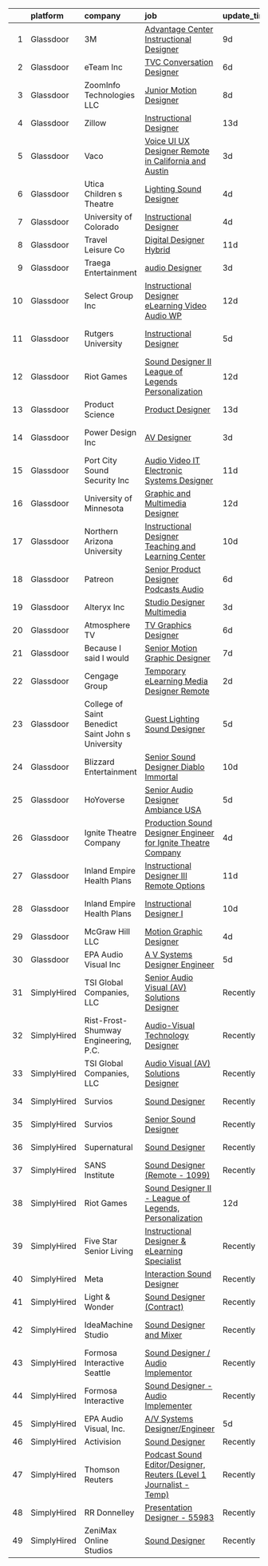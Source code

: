 

|    | platform    | company                                           | job                                                                                                                                                                                                                                                                                                                                                                                                                                                                                                                                                                                                                                                                                                                                                                                                                                                                                                                                                                                                                                                                                                                                                                                                                                                                          | update_time   | location             |
|---:|:------------|:--------------------------------------------------|:-----------------------------------------------------------------------------------------------------------------------------------------------------------------------------------------------------------------------------------------------------------------------------------------------------------------------------------------------------------------------------------------------------------------------------------------------------------------------------------------------------------------------------------------------------------------------------------------------------------------------------------------------------------------------------------------------------------------------------------------------------------------------------------------------------------------------------------------------------------------------------------------------------------------------------------------------------------------------------------------------------------------------------------------------------------------------------------------------------------------------------------------------------------------------------------------------------------------------------------------------------------------------------|:--------------|:---------------------|
|  1 | Glassdoor   | 3M                                                | [Advantage Center Instructional Designer](https://www.glassdoor.com/partner/jobListing.htm?pos=129&ao=1136043&s=58&guid=000001823421fb68854c78be16c49faf&src=GD_JOB_AD&t=SR&vt=w&cs=1_e6b78da5&cb=1658732018889&jobListingId=1008008235347&jrtk=3-0-1g8q23usairll801-1g8q23usqjijj800-52062460f92412fe-)                                                                                                                                                                                                                                                                                                                                                                                                                                                                                                                                                                                                                                                                                                                                                                                                                                                                                                                                                                     | 9d            | Delaware             |
|  2 | Glassdoor   | eTeam Inc                                         | [TVC Conversation Designer](https://www.glassdoor.com/partner/jobListing.htm?pos=112&ao=1136043&s=58&guid=000001823421fb68854c78be16c49faf&src=GD_JOB_AD&t=SR&vt=w&cs=1_be993fb5&cb=1658732018886&jobListingId=1008011923629&jrtk=3-0-1g8q23usairll801-1g8q23usqjijj800-e41bfc036e7cea23-)                                                                                                                                                                                                                                                                                                                                                                                                                                                                                                                                                                                                                                                                                                                                                                                                                                                                                                                                                                                   | 6d            | Austin, TX           |
|  3 | Glassdoor   | ZoomInfo Technologies LLC                         | [Junior Motion Designer](https://www.glassdoor.com/partner/jobListing.htm?pos=122&ao=1136043&s=58&guid=000001823421fb68854c78be16c49faf&src=GD_JOB_AD&t=SR&vt=w&ea=1&cs=1_90c018c6&cb=1658732018888&jobListingId=1008009769761&jrtk=3-0-1g8q23usairll801-1g8q23usqjijj800-13eb0b41ca6bd721-)                                                                                                                                                                                                                                                                                                                                                                                                                                                                                                                                                                                                                                                                                                                                                                                                                                                                                                                                                                                 | 8d            | Waltham, MA          |
|  4 | Glassdoor   | Zillow                                            | [Instructional Designer](https://www.glassdoor.com/partner/jobListing.htm?pos=104&ao=1110586&s=58&guid=000001823421fb68854c78be16c49faf&src=GD_JOB_AD&t=SR&vt=w&cs=1_0a229c0d&cb=1658732018885&jobListingId=1007997798866&cpc=9908D8D4413DBB8A&jrtk=3-0-1g8q23usairll801-1g8q23usqjijj800-02819dc45a560418--6NYlbfkN0ANMurRYyPEXg08u6OamUd1Mvhk-zhFSGYIZgoJR86UvYL2v6MoUqae-sD5DnU21vp4mwq425I4rhoRs2TY86WP2ZGxwYggeqRifMfac9_iVUjVLTSmzBiRRHPm-QA6FUEy6rVYqW73YgF-0AnZ1u-lc2kZd_IZkx0fqVwRvq2KMPivu2MOtUEWAAVH0VLSv2SK8ctorPDlQQLNT_-GoFYyImYk8OTZp65DGE9DGUcQVJFDPQlogdWViTWqkIN8AccP3h6kNB_tHzl3nQD2zsYiK32yGlHZXLOhX6aTlzUQc2n_FDPvdaz9ZOqXwOKRlfnl4TikwJwfQA6hO0gPpQM2xQsjK-38O84GBSbDGoLFpp61MhvtkktdGqnQx1KJMXOug7AmJlT0ktGJXktXorBu9F3CUWGMi4LvZT66rBtzradde32iQWJQ5XXUY0ABIZYAPrsOVD2o6TuqLYBSbGWFYCloxhviDlf8-w1u8spVH-9cZwnHAcmTgZOF46NWseyj3qJq_hF3C6F5AdAiG5Q4SkS0jlXoGxeEW_6umhggQSDWwOIYgrKeAP1Az8kQ7XKeWZyATvhhV8ZO4ACG1pVuwk8Kze6QfTLMU64UupwplMx4Sm6ETSzkuf6Pzn1yCEywMZjpGc0-P1UmHRCUfJh04erJMPNbm3y5P6QQkL37mNJUxlWlNL01D65NttvnnFplJ7JIOKk7UaRkGobtQrq2S8HJjw4ANNysbWqx7s7871HnfcqkXNH0UUalkD4mgYW9GxgnUMUOvrHrgOomGYbTKa78cFbOZzXnbbcU2sR_WZKw0n-X8U9VqalXCF5aJKhWAV8YvUP-ibHKPOEDWlPvuUHIbaMR6Get6Y3sQ9FZR_Jmh1BNH43Y2QyD7W7nP_KBMf1BmxPkK35lfqT2Ll7Y) | 13d           | Irvine, CA           |
|  5 | Glassdoor   | Vaco                                              | [Voice UI UX Designer    Remote in California and Austin](https://www.glassdoor.com/partner/jobListing.htm?pos=105&ao=1110586&s=58&guid=000001823421fb68854c78be16c49faf&src=GD_JOB_AD&t=SR&vt=w&ea=1&cs=1_b2fe4db4&cb=1658732018886&jobListingId=1008019965741&cpc=F4EED0218A761C36&jrtk=3-0-1g8q23usairll801-1g8q23usqjijj800-3a11f5e586fed253--6NYlbfkN0D_sybMACCpf9B-677oK5j6rPldVB6BlrVvFjO_o-GJZbzuF-qh4PxErFUqfUsv_6uVGMoAB-tr4ukB-13BEniFRd51kq_tUitb-f2s8N8S0-6a8309fjZVdWfQrglTiPPfHRvbBSKiDrId74Eo9qZbn-UL_W51rj5FJVY2IqC7B9KjcVAySmfHdMzAzJjgK8V7IN8f4dECJOHe_3bZ6krhieqTaWkV_z63QEC7OXj-PKS043y1rJT4bH0RpgOuDqTPx8dKVseJ00a1aGcWqp2tNI-2gU7I2gNlUSERLsGFFrnLRz2xkOgM9dUnOBim1666X8bIeXfOllMBkbfDQquncOS8N1oYIlkMVwyGnhU7Mi0AJi_gqTb_QS0tWydVivr6gFYUOE4M88R2Yajhz3ROHEG8SpBk-2tE1VNeEHcTu-ozJ9LPkm7ZiNUcu_5QuxHSob7WKRGO5YCKaGSZ_u_4XGX5ky7t-AjADuVFLf6lE6oj7zurfamKKaEIAGtsT3aEdlY5ok4z9ZmnBy7RFNT-Qy5bx_TeEnloSkqvuWoiHg%3D%3D)                                                                                                                                                                                                                                                                                                                               | 3d            | San Jose, CA         |
|  6 | Glassdoor   | Utica Children s Theatre                          | [Lighting Sound Designer](https://www.glassdoor.com/partner/jobListing.htm?pos=107&ao=1136043&s=58&guid=000001823421fb68854c78be16c49faf&src=GD_JOB_AD&t=SR&vt=w&ea=1&cs=1_35293009&cb=1658732018886&jobListingId=1008017698766&jrtk=3-0-1g8q23usairll801-1g8q23usqjijj800-0c22c99ac1b9554a-)                                                                                                                                                                                                                                                                                                                                                                                                                                                                                                                                                                                                                                                                                                                                                                                                                                                                                                                                                                                | 4d            | Utica, NY            |
|  7 | Glassdoor   | University of Colorado                            | [Instructional Designer](https://www.glassdoor.com/partner/jobListing.htm?pos=117&ao=1136043&s=58&guid=000001823421fb68854c78be16c49faf&src=GD_JOB_AD&t=SR&vt=w&cs=1_629cde7e&cb=1658732018887&jobListingId=1008018363650&jrtk=3-0-1g8q23usairll801-1g8q23usqjijj800-833d1c669b81eef3-)                                                                                                                                                                                                                                                                                                                                                                                                                                                                                                                                                                                                                                                                                                                                                                                                                                                                                                                                                                                      | 4d            | Aurora, CO           |
|  8 | Glassdoor   | Travel   Leisure Co                               | [Digital Designer  Hybrid ](https://www.glassdoor.com/partner/jobListing.htm?pos=128&ao=1136043&s=58&guid=000001823421fb68854c78be16c49faf&src=GD_JOB_AD&t=SR&vt=w&cs=1_ad7c3a7f&cb=1658732018889&jobListingId=1008003081915&jrtk=3-0-1g8q23usairll801-1g8q23usqjijj800-1f3d0c5fd54e457c-)                                                                                                                                                                                                                                                                                                                                                                                                                                                                                                                                                                                                                                                                                                                                                                                                                                                                                                                                                                                   | 11d           | Orlando, FL          |
|  9 | Glassdoor   | Traega Entertainment                              | [audio Designer](https://www.glassdoor.com/partner/jobListing.htm?pos=111&ao=1136043&s=58&guid=000001823421fb68854c78be16c49faf&src=GD_JOB_AD&t=SR&vt=w&cs=1_292b3463&cb=1658732018886&jobListingId=1008021555527&jrtk=3-0-1g8q23usairll801-1g8q23usqjijj800-cf8d1c8c62a18373-)                                                                                                                                                                                                                                                                                                                                                                                                                                                                                                                                                                                                                                                                                                                                                                                                                                                                                                                                                                                              | 3d            | Nashville, TN        |
| 10 | Glassdoor   | Select Group Inc                                  | [Instructional Designer  eLearning  Video Audio   WP](https://www.glassdoor.com/partner/jobListing.htm?pos=103&ao=1110586&s=58&guid=000001823421fb68854c78be16c49faf&src=GD_JOB_AD&t=SR&vt=w&ea=1&cs=1_4f411088&cb=1658732018885&jobListingId=1007999791631&cpc=496C5EE6B32F83EE&jrtk=3-0-1g8q23usairll801-1g8q23usqjijj800-bde497bea8ce2594--6NYlbfkN0Bcn-ADAbRvyrq3DH3YqD1gQOSfU_zTPvvfh0XXiz3pBAa41gXbEVBKQgVaXyt5edL3UNG5SvuNApsSpMtpKhZCfPSXTQrdClCPcUdbLA34YzyF4TjYcKosqFvQvrE82wEYNMaa8rw-PlEYRwgHOCXUTbTgRntNLJG-rJfzjbknJQtlKGBegOu4tJ5s8roCY7srn9pnuU25y-no2nNZMPnMM24eHK4j77YJiCJiyeAWgWhWYfs1yuEF1L73AT0SjwL5VN2rBKMk2f5V4M95_ydqLa9Zp265Rkcx-kp7FQvFKOf3P5bGTD5MKtMqFU3UtH4sEekfbTcpENX459byONJLn_7OImKNncyJyqRTG5nSqTXSBkL8-Pajgdperkk9ocAo9Y1bwV-zZ4_PZfnBVF2Wbnez4_sHZwJsIWMAEydTIyoXH5aTycU0iU3JXNEYcWyQb9xVG-m9QjhqT_hZBOia_kdW_Ppt2LzJaaY0lGSD0ARl4inE21RZuVjUZDcbpLDIpEP3dvAivZUEeScgVn4P)                                                                                                                                                                                                                                                                                                                                                               | 12d           | White Plains, NY     |
| 11 | Glassdoor   | Rutgers University                                | [Instructional Designer](https://www.glassdoor.com/partner/jobListing.htm?pos=125&ao=1136043&s=58&guid=000001823421fb68854c78be16c49faf&src=GD_JOB_AD&t=SR&vt=w&cs=1_8be01cdd&cb=1658732018888&jobListingId=1008015844983&jrtk=3-0-1g8q23usairll801-1g8q23usqjijj800-9e3ffb718ceb0508-)                                                                                                                                                                                                                                                                                                                                                                                                                                                                                                                                                                                                                                                                                                                                                                                                                                                                                                                                                                                      | 5d            | New Brunswick, NJ    |
| 12 | Glassdoor   | Riot Games                                        | [Sound Designer II   League of Legends  Personalization](https://www.glassdoor.com/partner/jobListing.htm?pos=106&ao=1136043&s=58&guid=000001823421fb68854c78be16c49faf&src=GD_JOB_AD&t=SR&vt=w&ea=1&cs=1_3bff6e8c&cb=1658732018886&jobListingId=1008001205144&jrtk=3-0-1g8q23usairll801-1g8q23usqjijj800-a7b39c232b454dc4-)                                                                                                                                                                                                                                                                                                                                                                                                                                                                                                                                                                                                                                                                                                                                                                                                                                                                                                                                                 | 12d           | Los Angeles, CA      |
| 13 | Glassdoor   | Product Science                                   | [Product Designer](https://www.glassdoor.com/partner/jobListing.htm?pos=118&ao=1136043&s=58&guid=000001823421fb68854c78be16c49faf&src=GD_JOB_AD&t=SR&vt=w&ea=1&cs=1_7e8bee9c&cb=1658732018890&jobListingId=1007998776313&jrtk=3-0-1g8q23usairll801-1g8q23usqjijj800-ad90a04e866b7826-)                                                                                                                                                                                                                                                                                                                                                                                                                                                                                                                                                                                                                                                                                                                                                                                                                                                                                                                                                                                       | 13d           | Los Angeles, CA      |
| 14 | Glassdoor   | Power Design  Inc                                 | [AV Designer](https://www.glassdoor.com/partner/jobListing.htm?pos=119&ao=1136043&s=58&guid=000001823421fb68854c78be16c49faf&src=GD_JOB_AD&t=SR&vt=w&cs=1_15f29233&cb=1658732018887&jobListingId=1008020343362&jrtk=3-0-1g8q23usairll801-1g8q23usqjijj800-e7718c8a157297fa-)                                                                                                                                                                                                                                                                                                                                                                                                                                                                                                                                                                                                                                                                                                                                                                                                                                                                                                                                                                                                 | 3d            | Saint Petersburg, FL |
| 15 | Glassdoor   | Port City Sound   Security  Inc                   | [Audio   Video   IT   Electronic Systems Designer](https://www.glassdoor.com/partner/jobListing.htm?pos=102&ao=1110586&s=58&guid=000001823421fb68854c78be16c49faf&src=GD_JOB_AD&t=SR&vt=w&ea=1&cs=1_3e348473&cb=1658732018885&jobListingId=1008002941743&cpc=54F93F5C0A7237D4&jrtk=3-0-1g8q23usairll801-1g8q23usqjijj800-f8e189242b744e23--6NYlbfkN0C2ruSLbldHgJRxGqX58M4ekFWuaOJ1Xy3nZgzYPyc2K5DCdI3untnDjogBLd5Nxs0F-FEEoIit-iELN9aFYPrCLwyGCgLhLV8ZHWxsvtA3naG2JOvtHjcTmEgfcPmUIZiNkBf8UsuwfWuIvNB6iIsqBw34pUdI-1tn5fPoVFyTDaocIMp10jIMabYXzK65tIElloc5jveLdxyEBnIlyXIJ9N12WKcaPB8HR7qAWrmDKLikwcZHgvGeprq2WTTsj4RFYblEivD3ir0FKrpcl7ZzWsIzJ68zVNqicJYGgMP1ORvSrg6rZeNZJDn2ovKrPoC2wLaE_upJ20DveYP5hd_1hv2SyzfVg3AM5Rpj0JIAcCKGZodIQgVsNdsIK8WRvzedRVIHuAsts04fiu8dFTU2BxsQ7x3HJFlvWU38W4EXmZpVdlEUJVQn8As9AJVyho2IOS76YfFqYONrsqqNGK9rQMeULLHBZ8KAR_KUiskOIh-9jWtio1VW7nxnghVINal8rmTLCMBgmrKFXcM4C1ELA4_LsU1pAWE%3D)                                                                                                                                                                                                                                                                                                                                                    | 11d           | Wilmington, NC       |
| 16 | Glassdoor   | University of Minnesota                           | [Graphic and Multimedia Designer](https://www.glassdoor.com/partner/jobListing.htm?pos=115&ao=1136043&s=58&guid=000001823421fb68854c78be16c49faf&src=GD_JOB_AD&t=SR&vt=w&cs=1_43ded8eb&cb=1658732018886&jobListingId=1008000373653&jrtk=3-0-1g8q23usairll801-1g8q23usqjijj800-f461b1f54acf1cbc-)                                                                                                                                                                                                                                                                                                                                                                                                                                                                                                                                                                                                                                                                                                                                                                                                                                                                                                                                                                             | 12d           | Minneapolis, MN      |
| 17 | Glassdoor   | Northern Arizona University                       | [Instructional Designer  Teaching and Learning Center](https://www.glassdoor.com/partner/jobListing.htm?pos=130&ao=1136043&s=58&guid=000001823421fb68854c78be16c49faf&src=GD_JOB_AD&t=SR&vt=w&cs=1_90293239&cb=1658732018889&jobListingId=1008005192686&jrtk=3-0-1g8q23usairll801-1g8q23usqjijj800-6a97b56359e3d236-)                                                                                                                                                                                                                                                                                                                                                                                                                                                                                                                                                                                                                                                                                                                                                                                                                                                                                                                                                        | 10d           | Flagstaff, AZ        |
| 18 | Glassdoor   | Patreon                                           | [Senior Product Designer  Podcasts Audio](https://www.glassdoor.com/partner/jobListing.htm?pos=124&ao=1136043&s=58&guid=000001823421fb68854c78be16c49faf&src=GD_JOB_AD&t=SR&vt=w&ea=1&cs=1_2ad1bf5f&cb=1658732018888&jobListingId=1008012588674&jrtk=3-0-1g8q23usairll801-1g8q23usqjijj800-4c8164c3276f9276-)                                                                                                                                                                                                                                                                                                                                                                                                                                                                                                                                                                                                                                                                                                                                                                                                                                                                                                                                                                | 6d            | New York, NY         |
| 19 | Glassdoor   | Alteryx  Inc                                      | [Studio Designer   Multimedia](https://www.glassdoor.com/partner/jobListing.htm?pos=121&ao=1136043&s=58&guid=000001823421fb68854c78be16c49faf&src=GD_JOB_AD&t=SR&vt=w&cs=1_ce91e3fb&cb=1658732018887&jobListingId=1008021039171&jrtk=3-0-1g8q23usairll801-1g8q23usqjijj800-a19f5416fb4f9f9c-)                                                                                                                                                                                                                                                                                                                                                                                                                                                                                                                                                                                                                                                                                                                                                                                                                                                                                                                                                                                | 3d            | Irvine, CA           |
| 20 | Glassdoor   | Atmosphere TV                                     | [TV Graphics Designer](https://www.glassdoor.com/partner/jobListing.htm?pos=113&ao=1136043&s=58&guid=000001823421fb68854c78be16c49faf&src=GD_JOB_AD&t=SR&vt=w&ea=1&cs=1_c45e7ac2&cb=1658732018886&jobListingId=1008012144619&jrtk=3-0-1g8q23usairll801-1g8q23usqjijj800-e5f2647df33499ea-)                                                                                                                                                                                                                                                                                                                                                                                                                                                                                                                                                                                                                                                                                                                                                                                                                                                                                                                                                                                   | 6d            | Austin, TX           |
| 21 | Glassdoor   | Because I said I would                            | [Senior Motion Graphic Designer](https://www.glassdoor.com/partner/jobListing.htm?pos=116&ao=1136043&s=58&guid=000001823421fb68854c78be16c49faf&src=GD_JOB_AD&t=SR&vt=w&ea=1&cs=1_ec122c6b&cb=1658732018887&jobListingId=1008010193537&jrtk=3-0-1g8q23usairll801-1g8q23usqjijj800-0ef158b7305b78f3-)                                                                                                                                                                                                                                                                                                                                                                                                                                                                                                                                                                                                                                                                                                                                                                                                                                                                                                                                                                         | 7d            | Remote               |
| 22 | Glassdoor   | Cengage Group                                     | [Temporary eLearning Media Designer  Remote ](https://www.glassdoor.com/partner/jobListing.htm?pos=123&ao=1136043&s=58&guid=000001823421fb68854c78be16c49faf&src=GD_JOB_AD&t=SR&vt=w&cs=1_1569791a&cb=1658732018888&jobListingId=1008022740182&jrtk=3-0-1g8q23usairll801-1g8q23usqjijj800-8a99bf06a3c1a759-)                                                                                                                                                                                                                                                                                                                                                                                                                                                                                                                                                                                                                                                                                                                                                                                                                                                                                                                                                                 | 2d            | Temecula, CA         |
| 23 | Glassdoor   | College of Saint Benedict Saint John s University | [Guest Lighting Sound Designer](https://www.glassdoor.com/partner/jobListing.htm?pos=114&ao=1136043&s=58&guid=000001823421fb68854c78be16c49faf&src=GD_JOB_AD&t=SR&vt=w&cs=1_78362241&cb=1658732018886&jobListingId=1008015903056&jrtk=3-0-1g8q23usairll801-1g8q23usqjijj800-b602c4ddfac80bb8-)                                                                                                                                                                                                                                                                                                                                                                                                                                                                                                                                                                                                                                                                                                                                                                                                                                                                                                                                                                               | 5d            | Saint Joseph, MN     |
| 24 | Glassdoor   | Blizzard Entertainment                            | [Senior Sound Designer   Diablo Immortal](https://www.glassdoor.com/partner/jobListing.htm?pos=108&ao=1136043&s=58&guid=000001823421fb68854c78be16c49faf&src=GD_JOB_AD&t=SR&vt=w&cs=1_f41431ff&cb=1658732018886&jobListingId=1008006794553&jrtk=3-0-1g8q23usairll801-1g8q23usqjijj800-ad8992a94ea009f0-)                                                                                                                                                                                                                                                                                                                                                                                                                                                                                                                                                                                                                                                                                                                                                                                                                                                                                                                                                                     | 10d           | Irvine, CA           |
| 25 | Glassdoor   | HoYoverse                                         | [Senior Audio Designer  Ambiance  USA ](https://www.glassdoor.com/partner/jobListing.htm?pos=120&ao=1136043&s=58&guid=000001823421fb68854c78be16c49faf&src=GD_JOB_AD&t=SR&vt=w&ea=1&cs=1_36fa9cae&cb=1658732018887&jobListingId=1008016127295&jrtk=3-0-1g8q23usairll801-1g8q23usqjijj800-0ad6686b2c6b411d-)                                                                                                                                                                                                                                                                                                                                                                                                                                                                                                                                                                                                                                                                                                                                                                                                                                                                                                                                                                  | 5d            | Los Angeles, CA      |
| 26 | Glassdoor   | Ignite Theatre Company                            | [Production Sound Designer   Engineer for Ignite Theatre Company](https://www.glassdoor.com/partner/jobListing.htm?pos=110&ao=1136043&s=58&guid=000001823421fb68854c78be16c49faf&src=GD_JOB_AD&t=SR&vt=w&ea=1&cs=1_a5d32f77&cb=1658732018886&jobListingId=1008018312130&jrtk=3-0-1g8q23usairll801-1g8q23usqjijj800-21ee75caf62bbc12-)                                                                                                                                                                                                                                                                                                                                                                                                                                                                                                                                                                                                                                                                                                                                                                                                                                                                                                                                        | 4d            | Saint Louis, MO      |
| 27 | Glassdoor   | Inland Empire Health Plans                        | [Instructional Designer III  Remote Options ](https://www.glassdoor.com/partner/jobListing.htm?pos=127&ao=1136043&s=58&guid=000001823421fb68854c78be16c49faf&src=GD_JOB_AD&t=SR&vt=w&cs=1_982dc37b&cb=1658732018888&jobListingId=1008003929035&jrtk=3-0-1g8q23usairll801-1g8q23usqjijj800-40961f1210216e14-)                                                                                                                                                                                                                                                                                                                                                                                                                                                                                                                                                                                                                                                                                                                                                                                                                                                                                                                                                                 | 11d           | Rancho Cucamonga, CA |
| 28 | Glassdoor   | Inland Empire Health Plans                        | [Instructional Designer I](https://www.glassdoor.com/partner/jobListing.htm?pos=126&ao=1136043&s=58&guid=000001823421fb68854c78be16c49faf&src=GD_JOB_AD&t=SR&vt=w&cs=1_5fc06764&cb=1658732018888&jobListingId=1008006797948&jrtk=3-0-1g8q23usairll801-1g8q23usqjijj800-dfe1a6304e67bf2b-)                                                                                                                                                                                                                                                                                                                                                                                                                                                                                                                                                                                                                                                                                                                                                                                                                                                                                                                                                                                    | 10d           | Rancho Cucamonga, CA |
| 29 | Glassdoor   | McGraw Hill LLC                                   | [Motion Graphic Designer](https://www.glassdoor.com/partner/jobListing.htm?pos=109&ao=1136043&s=58&guid=000001823421fb68854c78be16c49faf&src=GD_JOB_AD&t=SR&vt=w&cs=1_a1e072db&cb=1658732018886&jobListingId=1008016602500&jrtk=3-0-1g8q23usairll801-1g8q23usqjijj800-01f5c3ad4183230f-)                                                                                                                                                                                                                                                                                                                                                                                                                                                                                                                                                                                                                                                                                                                                                                                                                                                                                                                                                                                     | 4d            | Columbus, OH         |
| 30 | Glassdoor   | EPA Audio Visual  Inc                             | [A V Systems Designer Engineer](https://www.glassdoor.com/partner/jobListing.htm?pos=101&ao=1110586&s=58&guid=000001823421fb68854c78be16c49faf&src=GD_JOB_AD&t=SR&vt=w&ea=1&cs=1_b30c74cc&cb=1658732018885&jobListingId=1008014653881&cpc=B71E0B593BA02405&jrtk=3-0-1g8q23usairll801-1g8q23usqjijj800-c4b21d89d52a8866--6NYlbfkN0DukAwDndutArnS8OT3znlJ-TW2KpK_7rZjO0LfXc6UVBiO-8LSPHd9_PTGib-pOdaN2i1jkuiFsHlQpY4tRXHXqBqHnmH379MCZqrHH4VG5GbKvai7ZXZ160GJTZenr88LIXIHCU0agllVzTo7KaJw4l04ZsR7Ig9TgyyiIXNAjFS1byhvmemOCCqSvH_hohETlHQZ76veUqrKlQRazerspQySR5athKkYDDMwIZYFUtTHtUw1sWcgHBXUbUTbjwGqwAJpW331nitcfKRdYVxjNnl190p3r-_Dw9zE9WsDfcKKUxXsIFb_D-NK7LAQ-x9dnDqPgAySslUK_TVDl3c3el8GG0QmnfI1MS8qdLRXaqtvQ_gc9lvjg3XwYjYO14KNAWwgW77uRnoUkJITTvK0qQFAZ28qkbRwzicXTJtpoboZG7DKvKfYvyMJx_-QWf6flh7TD-F3qJJCpFqw60x6mCPnXNIW3VW2rYIN83wJ8yo8apzHeRr0SLn_hX1obx7A3_xhAiQAlw%3D%3D)                                                                                                                                                                                                                                                                                                                                                                                         | 5d            | Rockford, MN         |
| 31 | SimplyHired | TSI Global Companies, LLC                         | [Senior Audio Visual (AV) Solutions Designer](https://www.simplyhired.com/job/gC6BuW-HQkJg4Bj-NQWe2TEtTghx8upV1Lb7O71-Bjc9jAWZajwdSw?q=sound+designer)                                                                                                                                                                                                                                                                                                                                                                                                                                                                                                                                                                                                                                                                                                                                                                                                                                                                                                                                                                                                                                                                                                                       | Recently      | Missouri             |
| 32 | SimplyHired | Rist-Frost-Shumway Engineering, P.C.              | [Audio-Visual Technology Designer](https://www.simplyhired.com/job/OMxrMh8WHY_VNcw74L4J3w8rMgzooJxEwq9_0YhhoPHZG11rZ5ZCeA?q=sound+designer)                                                                                                                                                                                                                                                                                                                                                                                                                                                                                                                                                                                                                                                                                                                                                                                                                                                                                                                                                                                                                                                                                                                                  | Recently      | Laconia, NH          |
| 33 | SimplyHired | TSI Global Companies, LLC                         | [Audio Visual (AV) Solutions Designer](https://www.simplyhired.com/job/Q2PwGUeatyN7TTeCTc5KE-IzzONgxeRHLFwJPZMZP55Yiozcm9vaOg?q=sound+designer)                                                                                                                                                                                                                                                                                                                                                                                                                                                                                                                                                                                                                                                                                                                                                                                                                                                                                                                                                                                                                                                                                                                              | Recently      | Missouri             |
| 34 | SimplyHired | Survios                                           | [Sound Designer](https://www.simplyhired.com/job/GGf4JbShEJmtxragh-HP0RYhs5WpCO9pZtgQyta_p4JFm7cmj-H-Zw?q=sound+designer)                                                                                                                                                                                                                                                                                                                                                                                                                                                                                                                                                                                                                                                                                                                                                                                                                                                                                                                                                                                                                                                                                                                                                    | Recently      | Marina del Rey, CA   |
| 35 | SimplyHired | Survios                                           | [Senior Sound Designer](https://www.simplyhired.com/job/NxLskVbDEEyz5rnquKV8u-TjGXCUcoOZNYsPIwioZokaph1sHuJM7w?q=sound+designer)                                                                                                                                                                                                                                                                                                                                                                                                                                                                                                                                                                                                                                                                                                                                                                                                                                                                                                                                                                                                                                                                                                                                             | Recently      | Marina del Rey, CA   |
| 36 | SimplyHired | Supernatural                                      | [Sound Designer](https://www.simplyhired.com/job/5D0f_UMi6LJPtiqm_toq4mJLszAsmT5fReCL93NEtxLGohoQEX5RFw?q=sound+designer)                                                                                                                                                                                                                                                                                                                                                                                                                                                                                                                                                                                                                                                                                                                                                                                                                                                                                                                                                                                                                                                                                                                                                    | Recently      | Los Angeles, CA      |
| 37 | SimplyHired | SANS Institute                                    | [Sound Designer (Remote - 1099)](https://www.simplyhired.com/job/l5XtJmV5Za5NPAoCY67pJ8osv7Dd9cygFT5KvUQHRZZ5LCw9cI7qOA?q=sound+designer)                                                                                                                                                                                                                                                                                                                                                                                                                                                                                                                                                                                                                                                                                                                                                                                                                                                                                                                                                                                                                                                                                                                                    | Recently      | Bethesda, MD         |
| 38 | SimplyHired | Riot Games                                        | [Sound Designer II - League of Legends, Personalization](https://www.simplyhired.com/job/BkTf5-vUemX5LjJonnZffl3-nMzorQijZMT09G_9Wa_IkmU0eEvOTA?q=sound+designer)                                                                                                                                                                                                                                                                                                                                                                                                                                                                                                                                                                                                                                                                                                                                                                                                                                                                                                                                                                                                                                                                                                            | 12d           | Los Angeles, CA      |
| 39 | SimplyHired | Five Star Senior Living                           | [Instructional Designer & eLearning Specialist](https://www.simplyhired.com/job/oTZPL1wWK2cmOqji4vswi4vj0YGDnK7OTqW_Mj_7zFv6d-Vi6eIF7Q?q=sound+designer)                                                                                                                                                                                                                                                                                                                                                                                                                                                                                                                                                                                                                                                                                                                                                                                                                                                                                                                                                                                                                                                                                                                     | Recently      | Newton, MA           |
| 40 | SimplyHired | Meta                                              | [Interaction Sound Designer](https://www.simplyhired.com/job/aCGi4mB5ZX2tE5hCVS34KuRjtfruFbDtnQg2IG4R2NLMKGB44Koy6Q?q=sound+designer)                                                                                                                                                                                                                                                                                                                                                                                                                                                                                                                                                                                                                                                                                                                                                                                                                                                                                                                                                                                                                                                                                                                                        | Recently      | New York, NY         |
| 41 | SimplyHired | Light & Wonder                                    | [Sound Designer (Contract)](https://www.simplyhired.com/job/VCb0qqE-A7ROAMWqepHcz3S7D7a6GH_Siggo7sVBUdjf8S_R72-ppw?q=sound+designer)                                                                                                                                                                                                                                                                                                                                                                                                                                                                                                                                                                                                                                                                                                                                                                                                                                                                                                                                                                                                                                                                                                                                         | Recently      | Las Vegas, NV        |
| 42 | SimplyHired | IdeaMachine Studio                                | [Sound Designer and Mixer](https://www.simplyhired.com/job/3_cnKWbKCzfz8K406esix9aXeGkS2iLw6vp3jwYHfDLUWBO0TV9GDQ?q=sound+designer)                                                                                                                                                                                                                                                                                                                                                                                                                                                                                                                                                                                                                                                                                                                                                                                                                                                                                                                                                                                                                                                                                                                                          | Recently      | San Francisco, CA    |
| 43 | SimplyHired | Formosa Interactive Seattle                       | [Sound Designer / Audio Implementor](https://www.simplyhired.com/job/vlF4rzpIgemNyADbSUoWC36FtYYh2ouWspqfTFtuxzveh07-6RCwmg?q=sound+designer)                                                                                                                                                                                                                                                                                                                                                                                                                                                                                                                                                                                                                                                                                                                                                                                                                                                                                                                                                                                                                                                                                                                                | Recently      | Seattle, WA          |
| 44 | SimplyHired | Formosa Interactive                               | [Sound Designer - Audio Implementer](https://www.simplyhired.com/job/E63_BRjyLumhk01Bv7mOuaoR0vafXGhLD-NTsS2e6CEpoHi4FvqYnw?q=sound+designer)                                                                                                                                                                                                                                                                                                                                                                                                                                                                                                                                                                                                                                                                                                                                                                                                                                                                                                                                                                                                                                                                                                                                | Recently      | Burbank, CA          |
| 45 | SimplyHired | EPA Audio Visual, Inc.                            | [A/V Systems Designer/Engineer](https://www.simplyhired.com/job/25bFyhE0xVwpdH3LmUhk4BpOfVyfsh1KW4mjb6DZeLI6Yil1RPClqg?q=sound+designer)                                                                                                                                                                                                                                                                                                                                                                                                                                                                                                                                                                                                                                                                                                                                                                                                                                                                                                                                                                                                                                                                                                                                     | 5d            | Rockford, MN         |
| 46 | SimplyHired | Activision                                        | [Sound Designer](https://www.simplyhired.com/job/i7qlcqa6pP-srEpgyNNEjRvZmW5tDc8R6vUqXUq0hP94Ee2Cl5AgeQ?q=sound+designer)                                                                                                                                                                                                                                                                                                                                                                                                                                                                                                                                                                                                                                                                                                                                                                                                                                                                                                                                                                                                                                                                                                                                                    | Recently      | Austin, TX           |
| 47 | SimplyHired | Thomson Reuters                                   | [Podcast Sound Editor/Designer, Reuters (Level 1 Journalist - Temp)](https://www.simplyhired.com/job/uG-XthcUGLXnvuEzIlGytwXEKmlli3kPZ-eKAScvB6T34fnayI1PJg?q=sound+designer)                                                                                                                                                                                                                                                                                                                                                                                                                                                                                                                                                                                                                                                                                                                                                                                                                                                                                                                                                                                                                                                                                                | Recently      | New York, NY         |
| 48 | SimplyHired | RR Donnelley                                      | [Presentation Designer - 55983](https://www.simplyhired.com/job/nzNGc13izzY73sBqAJfiC6LMZpqM2ug1TTgdTTeV3PfiJisVJpF4mg?q=sound+designer)                                                                                                                                                                                                                                                                                                                                                                                                                                                                                                                                                                                                                                                                                                                                                                                                                                                                                                                                                                                                                                                                                                                                     | Recently      | Phoenix, AZ          |
| 49 | SimplyHired | ZeniMax Online Studios                            | [Sound Designer](https://www.simplyhired.com/job/f9irH53AftSo5CFAcz4vrVeB0Dow8_vUkdNzrk1ktKdq7GI-stl2BQ?q=sound+designer)                                                                                                                                                                                                                                                                                                                                                                                                                                                                                                                                                                                                                                                                                                                                                                                                                                                                                                                                                                                                                                                                                                                                                    | Recently      | Hunt Valley, MD      |